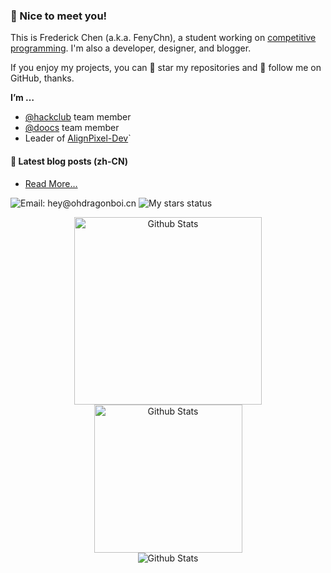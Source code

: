 ### :balloon: Nice to meet you!

This is Frederick Chen (a.k.a. FenyChn), a student working on [competitive programming](https://en.wikipedia.org/wiki/Competitive_programming). I'm also a developer, designer, and blogger.

If you enjoy my projects, you can :star2: star my repositories and :eyes: follow me on GitHub, thanks.

**I’m …**

- [@hackclub](https://github.com/hackclub) team member
- [@doocs](https://github.com/doocs) team member
- Leader of [AlignPixel-Dev](https://github.com/AlignPixel-Dev)`

#### :book: Latest blog posts (zh-CN)

<!-- BLOG-POST-LIST:START -->

<!-- BLOG-POST-LIST:END -->

- [Read More…](https://www.ohdragonboi.cn)

![Email: hey@ohdragonboi.cn](https://img.shields.io/badge/contact-hey%40ohdragonboi.cn-gren?logo=maildotru) ![My stars status](https://img.shields.io/github/stars/fenychn0206)

<div align="center">
  <img src="https://github-readme-stats.vercel.app/api?username=fenychn0206&theme=codeSTACKr" width="300px" title="Github Stats" />
  <img src="https://github-readme-stats.vercel.app/api/top-langs/?username=fenychn0206&layout=compact&theme=codeSTACKr" width="237px" title="Github Stats" />
  <br />
  <img src="https://github-profile-trophy.vercel.app/?username=fenychn0206&theme=juicyfresh&column=6&margin-w=10&margin-h=10&no-frame=true" title="Github Stats" />
</div>
